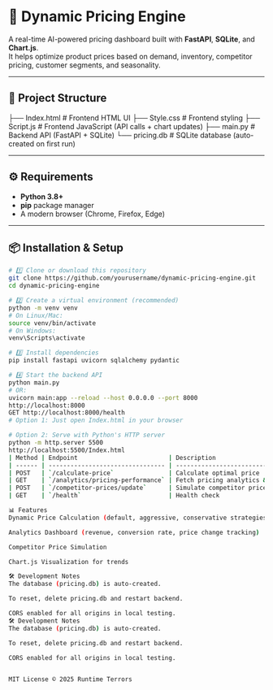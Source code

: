 # 🚀 Dynamic Pricing Engine

A real-time AI-powered pricing dashboard built with **FastAPI**, **SQLite**, and **Chart.js**.  
It helps optimize product prices based on demand, inventory, competitor pricing, customer segments, and seasonality.

---

## 📂 Project Structure

├── Index.html # Frontend HTML UI
├── Style.css # Frontend styling
├── Script.js # Frontend JavaScript (API calls + chart updates)
├── main.py # Backend API (FastAPI + SQLite)
└── pricing.db # SQLite database (auto-created on first run)

---

## ⚙️ Requirements

- **Python 3.8+**
- **pip** package manager
- A modern browser (Chrome, Firefox, Edge)

---

## 📦 Installation & Setup

```bash
# 1️⃣ Clone or download this repository
git clone https://github.com/yourusername/dynamic-pricing-engine.git
cd dynamic-pricing-engine

# 2️⃣ Create a virtual environment (recommended)
python -m venv venv
# On Linux/Mac:
source venv/bin/activate
# On Windows:
venv\Scripts\activate

# 3️⃣ Install dependencies
pip install fastapi uvicorn sqlalchemy pydantic

# 4️⃣ Start the backend API
python main.py
# OR:
uvicorn main:app --reload --host 0.0.0.0 --port 8000
http://localhost:8000
GET http://localhost:8000/health
# Option 1: Just open Index.html in your browser

# Option 2: Serve with Python's HTTP server
python -m http.server 5500
http://localhost:5500/Index.html
| Method | Endpoint                         | Description                       |
| ------ | -------------------------------- | --------------------------------- |
| POST   | `/calculate-price`               | Calculate optimal price           |
| GET    | `/analytics/pricing-performance` | Fetch pricing analytics & trends  |
| POST   | `/competitor-prices/update`      | Simulate competitor price updates |
| GET    | `/health`                        | Health check                      |

📊 Features
Dynamic Price Calculation (default, aggressive, conservative strategies)

Analytics Dashboard (revenue, conversion rate, price change tracking)

Competitor Price Simulation

Chart.js Visualization for trends

🛠 Development Notes
The database (pricing.db) is auto-created.

To reset, delete pricing.db and restart backend.

CORS enabled for all origins in local testing.
🛠 Development Notes
The database (pricing.db) is auto-created.

To reset, delete pricing.db and restart backend.

CORS enabled for all origins in local testing.


MIT License © 2025 Runtime Terrors
